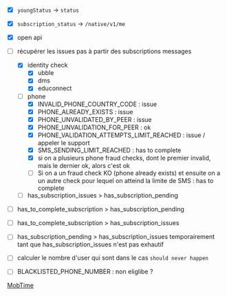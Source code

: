 - [x] `youngStatus` -> `status`
- [x] `subscription_status` -> `/native/v1/me`
- [x] open api

- [ ] récupérer les issues pas à partir des subscriptions messages
    - [x] identity check
        - [x] ubble
        - [x] dms
        - [x] educonnect
    - [ ] phone
        - [x] INVALID_PHONE_COUNTRY_CODE : issue
        - [x] PHONE_ALREADY_EXISTS : issue
        - [x] PHONE_UNVALIDATED_BY_PEER : issue
        - [x] PHONE_UNVALIDATION_FOR_PEER : ok
        - [x] PHONE_VALIDATION_ATTEMPTS_LIMIT_REACHED : issue / appeler le support
        - [x] SMS_SENDING_LIMIT_REACHED : has to complete
        - [x] si on a plusieurs phone fraud checks, dont le premier invalid, mais le dernier ok, alors c'est ok
        - [ ] Si on a un fraud check KO (phone already exists) et ensuite on a un autre check pour lequel on atteind la limite de SMS : has to complete 
    - [ ] has_subscription_issues > has_subscription_pending

- [ ] has_to_complete_subscription > has_subscription_pending
- [ ] has_to_complete_subscription > has_subscription_issues

- [ ] has_subscription_pending > has_subscription_issues temporairement tant que has_subscription_issues n'est pas exhautif
- [ ] calculer le nombre d'user qui sont dans le cas `should never happen`
- [ ] BLACKLISTED_PHONE_NUMBER : non eliglibe ?


[MobTime](https://mobtime.onrender.com/mob/pass-culture)
